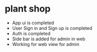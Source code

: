 # plant shop

- App ui is completed
- User Sign in and Sign up is completed
- Auth is completed
- Side bar is added for admin in web
- Working for web view for admin